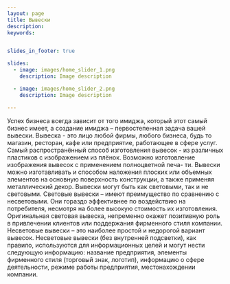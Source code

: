 ```yaml
---
layout: page
title: Вывески
description:
keywords:


slides_in_footer: true

slides:
  - image: images/home_slider_1.png
    description: Image description

  - image: images/home_slider_2.png
    description: Image description

---
```



Успех бизнеса всегда зависит от того имиджа, который этот самый бизнес имеет, а создание имиджа – первостепенная задача вашей вывески.
Вывеска - это лицо любой фирмы, любого бизнеса, будь то магазин, ресторан, кафе или предприятие, работающее в сфере услуг. Самый распространённый способ изготовления вывесок - из различных пластиков с изображением из плёнок. Возможно изготовление изображения вывесок с применением полноцветной печа- ти. Вывески можно изготавливать и способом наложения плоских или объемных элементов на основную поверхность конструкции, а также применяя металлический декор.
Вывески могут быть как световыми, так и не световыми. 
Световые вывески – имеют преимущество по сравнению с несветовыми. Они гораздо эффективнее по воздействию на потребителя, несмотря на более высокую стоимость их изготовления. Оригинальная световая вывеска, непременно окажет позитивную роль в привлечении клиентов или поддержания фирменного стиля компании.
Несветовые вывески – это наиболее простой и недорогой вариант вывесок. Несветовые вывески (без внутренней подсветки), как правило, используются для информационных целей и могут нести следующую информацию: название предприятия, элементы фирменного стиля (торговый знак, логотип), информацию о сфере деятельности, режиме работы предприятия, местонахождении компании.
